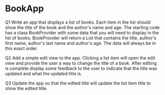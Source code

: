 # BookApp

Q1
Write an app that displays a list of books. Each item in the list should show the title of the book and the author's name and age. The starting code has a class BookProvider with some data that you will need to display in the list of books. BookProvider will return a List<String> that contains the title, author's first name, author's last name and author's age. The data will always be in this exact order.

Q2
Add a simple edit view to the app. Clicking a list item will open the edit view and provide the user a way to change the title of a book. After editing is complete display some feedback to the user to indicate that the title was updated and what the updated title is.

Q3
Update the app so that the edited title will update the list item title to show the edited title.
